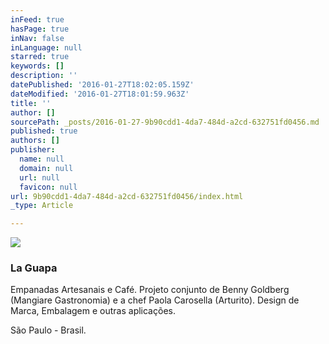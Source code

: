 ```yaml
---
inFeed: true
hasPage: true
inNav: false
inLanguage: null
starred: true
keywords: []
description: ''
datePublished: '2016-01-27T18:02:05.159Z'
dateModified: '2016-01-27T18:01:59.963Z'
title: ''
author: []
sourcePath: _posts/2016-01-27-9b90cdd1-4da7-484d-a2cd-632751fd0456.md
published: true
authors: []
publisher:
  name: null
  domain: null
  url: null
  favicon: null
url: 9b90cdd1-4da7-484d-a2cd-632751fd0456/index.html
_type: Article

---
```

![](https://s3-us-west-2.amazonaws.com/the-grid-img/p/35f6f5894bf55ee12f233ea7ece9577101525476.jpg)

### La Guapa

Empanadas Artesanais e Café. Projeto conjunto de Benny Goldberg (Mangiare Gastronomia) e a chef Paola Carosella (Arturito). Design de Marca, Embalagem e outras aplicações.

São Paulo - Brasil.
